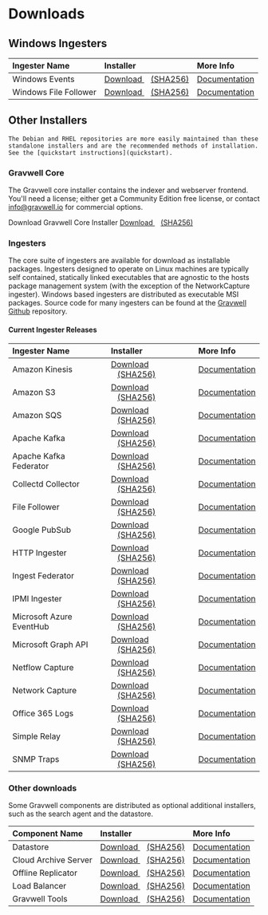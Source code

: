 # Downloads

## Windows Ingesters

| Ingester Name | Installer    | More Info |
| :------------ | :----------- | :-------- |
| Windows Events | <a data-bs-custom-class="hash-popover" href="https://update.gravwell.io/archive//installers/gravwell_win_events_5.4.4.msi">Download <i class="fa-solid fa-download"></i></a>&nbsp;&nbsp;&nbsp;<a data-bs-custom-class="hash-popover" href="javascript:void(0);" data-bs-toggle="popover" data-bs-placement="bottom" data-bs-html="true" data-bs-content='<code class="docutils literal notranslate"><span class="pre">ba875403dc51b1c659feece9e1a953c05beebf0eda625a5ce9a7e41692fa8a56</span></code>'>(SHA256)</a> | [Documentation](/ingesters/winevent) |
| Windows File Follower | <a data-bs-custom-class="hash-popover" href="https://update.gravwell.io/archive//installers/gravwell_file_follow_5.4.4.msi">Download <i class="fa-solid fa-download"></i></a>&nbsp;&nbsp;&nbsp;<a data-bs-custom-class="hash-popover" href="javascript:void(0);" data-bs-toggle="popover" data-bs-placement="bottom" data-bs-html="true" data-bs-content='<code class="docutils literal notranslate"><span class="pre">d94a05ddbe247728a8a12c8884413bba3e11cb6ae2a5c5fe3a2b2cc5ad8fa7e1</span></code>'>(SHA256)</a> | [Documentation](/ingesters/win_file_follow) |


## Other Installers

```{attention}
The Debian and RHEL repositories are more easily maintained than these standalone installers and are the recommended methods of installation. See the [quickstart instructions](quickstart).
```

### Gravwell Core

The Gravwell core installer contains the indexer and webserver frontend. You'll need a license; either get a Community Edition free license, or contact info@gravwell.io for commercial options.

Download Gravwell Core Installer <a data-bs-custom-class="hash-popover" href="https://update.gravwell.io/archive//installers/gravwell_5.4.5.sh">Download <i class="fa-solid fa-download"></i></a>&nbsp;&nbsp;&nbsp;<a data-bs-custom-class="hash-popover" href="javascript:void(0);" data-bs-toggle="popover" data-bs-placement="bottom" data-bs-html="true" data-bs-content='<code class="docutils literal notranslate"><span class="pre">ffca075431effad531e900e2097ce91e4ac2a049f6755f66de361a5fe866413a</span></code>'>(SHA256)</a>

### Ingesters

The core suite of ingesters are available for download as installable packages.  Ingesters designed to operate on Linux machines are typically self contained, statically linked executables that are agnostic to the hosts package management system (with the exception of the NetworkCapture ingester).  Windows based ingesters are distributed as executable MSI packages.  Source code for many ingesters can be found at the [Gravwell Github](https://github.com/gravwell/gravwell/tree/master/ingesters) repository.

#### Current Ingester Releases
| Ingester Name | Installer    | More Info |
| :------------ | :----------- | :-------- |
| Amazon Kinesis | <a data-bs-custom-class="hash-popover" href="https://update.gravwell.io/archive//installers/gravwell_kinesis_ingest_installer_5.4.5.sh">Download <i class="fa-solid fa-download"></i></a>&nbsp;&nbsp;&nbsp;<a data-bs-custom-class="hash-popover" href="javascript:void(0);" data-bs-toggle="popover" data-bs-placement="bottom" data-bs-html="true" data-bs-content='<code class="docutils literal notranslate"><span class="pre">968641902b2ff958c87a3aeaa84c332ff8e60283690d0396af04000891b66452</span></code>'>(SHA256)</a> | [Documentation](/ingesters/kinesis)|
| Amazon S3 | <a data-bs-custom-class="hash-popover" href="https://update.gravwell.io/archive//installers/gravwell_s3_ingest_installer_5.4.5.sh">Download <i class="fa-solid fa-download"></i></a>&nbsp;&nbsp;&nbsp;<a data-bs-custom-class="hash-popover" href="javascript:void(0);" data-bs-toggle="popover" data-bs-placement="bottom" data-bs-html="true" data-bs-content='<code class="docutils literal notranslate"><span class="pre">5565f282d1621c54927b3d97682c4c2924343f1ce2e3c3d7a2c2f98a8b88b441</span></code>'>(SHA256)</a> | [Documentation](/ingesters/s3)|
| Amazon SQS | <a data-bs-custom-class="hash-popover" href="https://update.gravwell.io/archive//installers/gravwell_sqs_ingest_installer_5.4.5.sh">Download <i class="fa-solid fa-download"></i></a>&nbsp;&nbsp;&nbsp;<a data-bs-custom-class="hash-popover" href="javascript:void(0);" data-bs-toggle="popover" data-bs-placement="bottom" data-bs-html="true" data-bs-content='<code class="docutils literal notranslate"><span class="pre">5c001c6e98d6cf1706c96cf019819f72c00d1ff4bd28df323ecdb6858f52ab9e</span></code>'>(SHA256)</a> | [Documentation](/ingesters/sqs)|
| Apache Kafka | <a data-bs-custom-class="hash-popover" href="https://update.gravwell.io/archive//installers/gravwell_kafka_installer_5.4.5.sh">Download <i class="fa-solid fa-download"></i></a>&nbsp;&nbsp;&nbsp;<a data-bs-custom-class="hash-popover" href="javascript:void(0);" data-bs-toggle="popover" data-bs-placement="bottom" data-bs-html="true" data-bs-content='<code class="docutils literal notranslate"><span class="pre">9a19979d973ca238de02b8ce51564009b7915b0236e630acbbd076159fcf8889</span></code>'>(SHA256)</a> | [Documentation](/ingesters/kafka)|
| Apache Kafka Federator | <a data-bs-custom-class="hash-popover" href="https://update.gravwell.io/archive//installers/gravwell_kafka_federator_installer_5.4.5.sh">Download <i class="fa-solid fa-download"></i></a>&nbsp;&nbsp;&nbsp;<a data-bs-custom-class="hash-popover" href="javascript:void(0);" data-bs-toggle="popover" data-bs-placement="bottom" data-bs-html="true" data-bs-content='<code class="docutils literal notranslate"><span class="pre">99883b33ce19e15f44bf77be02ca25d3f733f73bb51d4d50c8fabc051fc22ffd</span></code>'>(SHA256)</a> | [Documentation](/ingesters/federators/kafkafederator)|
| Collectd Collector | <a data-bs-custom-class="hash-popover" href="https://update.gravwell.io/archive//installers/gravwell_collectd_installer_5.4.5.sh">Download <i class="fa-solid fa-download"></i></a>&nbsp;&nbsp;&nbsp;<a data-bs-custom-class="hash-popover" href="javascript:void(0);" data-bs-toggle="popover" data-bs-placement="bottom" data-bs-html="true" data-bs-content='<code class="docutils literal notranslate"><span class="pre">cd2afed54b28e598586ea296fa5892335f93d5e58297f72bfc21246615054d79</span></code>'>(SHA256)</a> | [Documentation](/ingesters/collectd) |
| File Follower | <a data-bs-custom-class="hash-popover" href="https://update.gravwell.io/archive//installers/gravwell_file_follow_installer_5.4.5.sh">Download <i class="fa-solid fa-download"></i></a>&nbsp;&nbsp;&nbsp;<a data-bs-custom-class="hash-popover" href="javascript:void(0);" data-bs-toggle="popover" data-bs-placement="bottom" data-bs-html="true" data-bs-content='<code class="docutils literal notranslate"><span class="pre">501db6da04cf29ebc62712b6348c3c96b0cea2cb8f8d0f24fab7fae1ed3596ca</span></code>'>(SHA256)</a> | [Documentation](/ingesters/file_follow) |
| Google PubSub | <a data-bs-custom-class="hash-popover" href="https://update.gravwell.io/archive//installers/gravwell_pubsub_ingest_installer_5.4.5.sh">Download <i class="fa-solid fa-download"></i></a>&nbsp;&nbsp;&nbsp;<a data-bs-custom-class="hash-popover" href="javascript:void(0);" data-bs-toggle="popover" data-bs-placement="bottom" data-bs-html="true" data-bs-content='<code class="docutils literal notranslate"><span class="pre">0c850e4461119575b2180fbdc2de10157e5d840cabde754b8781fe25de802a9d</span></code>'>(SHA256)</a> | [Documentation](/ingesters/pubsub)|
| HTTP Ingester | <a data-bs-custom-class="hash-popover" href="https://update.gravwell.io/archive//installers/gravwell_http_ingester_installer_5.4.5.sh">Download <i class="fa-solid fa-download"></i></a>&nbsp;&nbsp;&nbsp;<a data-bs-custom-class="hash-popover" href="javascript:void(0);" data-bs-toggle="popover" data-bs-placement="bottom" data-bs-html="true" data-bs-content='<code class="docutils literal notranslate"><span class="pre">04d1afb7a48c98d5406a4ed7e39761a398617ce1dc20b6dc18b9604186168001</span></code>'>(SHA256)</a> | [Documentation](/ingesters/http) |
| Ingest Federator | <a data-bs-custom-class="hash-popover" href="https://update.gravwell.io/archive//installers/gravwell_federator_installer_5.4.5.sh">Download <i class="fa-solid fa-download"></i></a>&nbsp;&nbsp;&nbsp;<a data-bs-custom-class="hash-popover" href="javascript:void(0);" data-bs-toggle="popover" data-bs-placement="bottom" data-bs-html="true" data-bs-content='<code class="docutils literal notranslate"><span class="pre">2006fd3c5edb0d9f67829531742ea0abc959b8a0c0db8cc2090a3b15ceff6e3c</span></code>'>(SHA256)</a> | [Documentation](/ingesters/federators/federator) |
| IPMI Ingester | <a data-bs-custom-class="hash-popover" href="https://update.gravwell.io/archive//installers/gravwell_ipmi_installer_5.4.5.sh">Download <i class="fa-solid fa-download"></i></a>&nbsp;&nbsp;&nbsp;<a data-bs-custom-class="hash-popover" href="javascript:void(0);" data-bs-toggle="popover" data-bs-placement="bottom" data-bs-html="true" data-bs-content='<code class="docutils literal notranslate"><span class="pre">5314d676ba50788a94d4acd03d5b73056bf2a300bba792b2477270b3bae2fedd</span></code>'>(SHA256)</a> | [Documentation](/ingesters/ipmi)|
| Microsoft Azure EventHub | <a data-bs-custom-class="hash-popover" href="https://update.gravwell.io/archive//installers/gravwell_azure_event_hubs_ingest_installer_5.4.5.sh">Download <i class="fa-solid fa-download"></i></a>&nbsp;&nbsp;&nbsp;<a data-bs-custom-class="hash-popover" href="javascript:void(0);" data-bs-toggle="popover" data-bs-placement="bottom" data-bs-html="true" data-bs-content='<code class="docutils literal notranslate"><span class="pre">0b004e5316562a696632030fce8cadfbe19eeeab03211a413ee0b99f83ba19a8</span></code>'>(SHA256)</a> | [Documentation](/ingesters/eventhubs)|
| Microsoft Graph API | <a data-bs-custom-class="hash-popover" href="https://update.gravwell.io/archive//installers/gravwell_msgraph_installer_5.4.5.sh">Download <i class="fa-solid fa-download"></i></a>&nbsp;&nbsp;&nbsp;<a data-bs-custom-class="hash-popover" href="javascript:void(0);" data-bs-toggle="popover" data-bs-placement="bottom" data-bs-html="true" data-bs-content='<code class="docutils literal notranslate"><span class="pre">b573ee477afa75353f9f4f3efc8e1eb61f51cfcd9cc2dab041e90b1fb1952235</span></code>'>(SHA256)</a> | [Documentation](/ingesters/msg)|
| Netflow Capture | <a data-bs-custom-class="hash-popover" href="http://update.gravwell.io/archive//installers/gravwell_netflow_capture_installer_5.4.5.sh">Download <i class="fa-solid fa-download"></i></a>&nbsp;&nbsp;&nbsp;<a data-bs-custom-class="hash-popover" href="javascript:void(0);" data-bs-toggle="popover" data-bs-placement="bottom" data-bs-html="true" data-bs-content='<code class="docutils literal notranslate"><span class="pre">24ba7ced2ce80c0f7bd299b470c7003d209dc72f3d0f3a86f9946ce7b7265bed</span></code>'>(SHA256)</a> | [Documentation](/ingesters/netflow) |
| Network Capture | <a data-bs-custom-class="hash-popover" href="https://update.gravwell.io/archive//installers/gravwell_network_capture_installer_5.4.5.sh">Download <i class="fa-solid fa-download"></i></a>&nbsp;&nbsp;&nbsp;<a data-bs-custom-class="hash-popover" href="javascript:void(0);" data-bs-toggle="popover" data-bs-placement="bottom" data-bs-html="true" data-bs-content='<code class="docutils literal notranslate"><span class="pre">555206f7d23253a5e855eee908de26b5d3d2d401bfddcecb4feabaddc3024cd3</span></code>'>(SHA256)</a> | [Documentation](/ingesters/pcap) |
| Office 365 Logs | <a data-bs-custom-class="hash-popover" href="https://update.gravwell.io/archive//installers/gravwell_o365_installer_5.4.5.sh">Download <i class="fa-solid fa-download"></i></a>&nbsp;&nbsp;&nbsp;<a data-bs-custom-class="hash-popover" href="javascript:void(0);" data-bs-toggle="popover" data-bs-placement="bottom" data-bs-html="true" data-bs-content='<code class="docutils literal notranslate"><span class="pre">626bb89d18352184992bd3e8f0f31a108d8e5a8e1dc42becf72f3db13f327cb0</span></code>'>(SHA256)</a> | [Documentation](/ingesters/o365)|
| Simple Relay | <a data-bs-custom-class="hash-popover" href="https://update.gravwell.io/archive//installers/gravwell_simple_relay_installer_5.4.5.sh">Download <i class="fa-solid fa-download"></i></a>&nbsp;&nbsp;&nbsp;<a data-bs-custom-class="hash-popover" href="javascript:void(0);" data-bs-toggle="popover" data-bs-placement="bottom" data-bs-html="true" data-bs-content='<code class="docutils literal notranslate"><span class="pre">483ef1d28655397dcc9ebad63ece4cc1afe865ac5cce9b241922dd07c4e614ba</span></code>'>(SHA256)</a> | [Documentation](/ingesters/simple_relay)|
| SNMP Traps | <a data-bs-custom-class="hash-popover" href="https://update.gravwell.io/archive//installers/gravwell_snmp_ingest_installer_5.4.5.sh">Download <i class="fa-solid fa-download"></i></a>&nbsp;&nbsp;&nbsp;<a data-bs-custom-class="hash-popover" href="javascript:void(0);" data-bs-toggle="popover" data-bs-placement="bottom" data-bs-html="true" data-bs-content='<code class="docutils literal notranslate"><span class="pre">1a5d6279d02d88974c96e852b6a7d06f5cbc090e43d4ceb7a823c7278e78a520</span></code>'>(SHA256)</a> | [Documentation](/ingesters/snmp)|

### Other downloads

Some Gravwell components are distributed as optional additional installers, such as the search agent and the datastore.

| Component Name | Installer    | More Info |
| :------------- | :----------- | :-------- |
| Datastore | <a data-bs-custom-class="hash-popover" href="https://update.gravwell.io/archive//installers/gravwell_datastore_installer_5.4.5.sh">Download <i class="fa-solid fa-download"></i></a>&nbsp;&nbsp;&nbsp;<a data-bs-custom-class="hash-popover" href="javascript:void(0)" data-bs-toggle="popover" data-bs-placement="bottom" data-bs-html="true" data-bs-content='<code class="docutils literal notranslate"><span class="pre">000ab2510f11b3fd6d95da1597b9ff03d9faea7cced2ae79e5725e2bc44c02c8</span></code>'>(SHA256)</a> | [Documentation](/distributed/frontend) |
| Cloud Archive Server | <a data-bs-custom-class="hash-popover" href="https://update.gravwell.io/archive//installers/gravwell_cloudarchive_server_installer_5.4.5.sh">Download <i class="fa-solid fa-download"></i></a>&nbsp;&nbsp;&nbsp;<a data-bs-custom-class="hash-popover" href="javascript:void(0)" data-bs-toggle="popover" data-bs-placement="bottom" data-bs-html="true" data-bs-content='<code class="docutils literal notranslate"><span class="pre">f8bd6798f9a7bd96d31a17868574f77832c69751dc2443e80f6166b44bee485e</span></code>'>(SHA256)</a> | [Documentation](/configuration/archive) |
| Offline Replicator | <a data-bs-custom-class="hash-popover" href="https://update.gravwell.io/archive//installers/gravwell_offline_replication_installer_5.4.5.sh">Download <i class="fa-solid fa-download"></i></a>&nbsp;&nbsp;&nbsp;<a data-bs-custom-class="hash-popover" href="javascript:void(0)" data-bs-toggle="popover" data-bs-placement="bottom" data-bs-html="true" data-bs-content='<code class="docutils literal notranslate"><span class="pre">df953c37bd83070ac923306c8ae0b436f74bb4a4aa1ec471ac49cbe1dde19d6c</span></code>'>(SHA256)</a> | [Documentation](/configuration/replication) |
| Load Balancer | <a data-bs-custom-class="hash-popover" href="https://update.gravwell.io/archive//installers/gravwell_loadbalancer_installer_5.4.5.sh">Download <i class="fa-solid fa-download"></i></a>&nbsp;&nbsp;&nbsp;<a data-bs-custom-class="hash-popover" href="javascript:void(0)" data-bs-toggle="popover" data-bs-placement="bottom" data-bs-html="true" data-bs-content='<code class="docutils literal notranslate"><span class="pre">8f3f7370d4ee26836962a2807f6304855d959a3c671c2dfbcf21e20284f15ed8</span></code>'>(SHA256)</a> | [Documentation](/distributed/loadbalancer) |
| Gravwell Tools | <a data-bs-custom-class="hash-popover" href="https://update.gravwell.io/archive//installers/gravwell_tools_5.4.5.sh">Download <i class="fa-solid fa-download"></i></a>&nbsp;&nbsp;&nbsp;<a data-bs-custom-class="hash-popover" href="javascript:void(0)" data-bs-toggle="popover" data-bs-placement="bottom" data-bs-html="true" data-bs-content='<code class="docutils literal notranslate"><span class="pre">e0fb19f84c62d58aef73999001932d2a22c82fd969f6662d11a89ed10420d39c</span></code>'>(SHA256)</a> | [Documentation](/tools/tools)|

